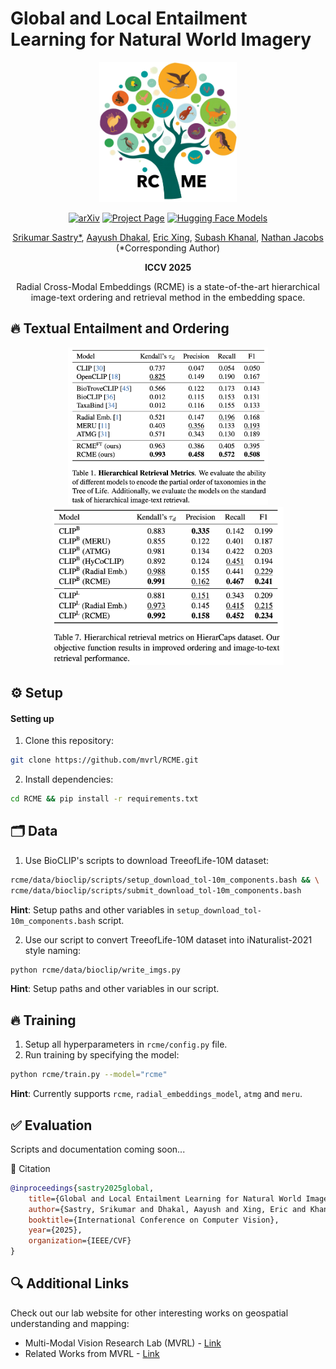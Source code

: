 # Global and Local Entailment Learning for Natural World Imagery

<div align="center">
<img src="imgs/rcme_logo.png" width="220">

[![arXiv](https://img.shields.io/badge/arXiv-2506.21476-red)](https://arxiv.org/abs/2506.21476)
[![Project Page](https://img.shields.io/badge/Project-Website-green)](https://vishu26.github.io/RCME/index.html)
[![Hugging Face Models](https://img.shields.io/badge/%F0%9F%A4%97%20HuggingFace-Models-yellow)](https://huggingface.co/MVRL/rcme-tol-vit-base-patch16)

[Srikumar Sastry*](https://vishu26.github.io/),
[Aayush Dhakal](https://scholar.google.com/citations?user=KawjT_8AAAAJ&hl=en),
[Eric Xing](https://ericx003.github.io/),
[Subash Khanal](https://subash-khanal.github.io/),
[Nathan Jacobs](https://jacobsn.github.io/)
(*Corresponding Author)

<b>ICCV 2025</b>
</div>

<p align="center">
Radial Cross-Modal Embeddings (RCME) is a state-of-the-art hierarchical image-text ordering and retrieval method in the embedding space.
</p>

## 🔥 Textual Entailment and Ordering
<div align="center">
<img src="imgs/inat_ordering.png" width="320">
<img src="imgs/hierarcaps_ordering.png" width="370">
</div>

## ⚙️ Setup

#### Setting up 
1. Clone this repository:
```bash
git clone https://github.com/mvrl/RCME.git
```
2. Install dependencies:
```bash
cd RCME && pip install -r requirements.txt
```

## 🗂️ Data
1. Use BioCLIP's scripts to download TreeofLife-10M dataset:
```bash
rcme/data/bioclip/scripts/setup_download_tol-10m_components.bash && \
rcme/data/bioclip/scripts/submit_download_tol-10m_components.bash
```
**Hint**: Setup paths and other variables in `setup_download_tol-10m_components.bash` script.

2. Use our script to convert TreeofLife-10M dataset into iNaturalist-2021 style naming:
```bash
python rcme/data/bioclip/write_imgs.py
```
**Hint**: Setup paths and other variables in our script.

## 🔥 Training
1. Setup all hyperparameters in `rcme/config.py` file.
2. Run training by specifying the model:
```bash
python rcme/train.py --model="rcme"
```
**Hint**: Currently supports `rcme`, `radial_embeddings_model`, `atmg` and `meru`.

## ✅ Evaluation

Scripts and documentation coming soon...

📑 Citation

```bibtex
@inproceedings{sastry2025global,
    title={Global and Local Entailment Learning for Natural World Imagery},
    author={Sastry, Srikumar and Dhakal, Aayush and Xing, Eric and Khanal, Subash and Jacobs, Nathan},
    booktitle={International Conference on Computer Vision},
    year={2025},
    organization={IEEE/CVF}
}
```

## 🔍 Additional Links
Check out our lab website for other interesting works on geospatial understanding and mapping:
* Multi-Modal Vision Research Lab (MVRL) - [Link](https://mvrl.cse.wustl.edu/)
* Related Works from MVRL - [Link](https://mvrl.cse.wustl.edu/publications/)
